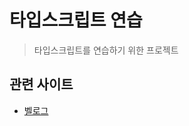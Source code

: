 # 타입스크립트 연습

> 타입스크립트를 연습하기 위한 프로젝트

## 관련 사이트

- [벨로그](https://velog.io/@gaebaribari/series/typescript)



